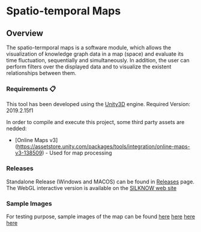 # Spatio-temporal Maps

## Overview

The spatio-termporal maps is a software module, which allows the visualization of knowledge graph data in a map (space) and evaluate its time fluctuation, sequentially and simultaneously.
In addition, the user can perform filters over the displayed data and to visualize the existent relationships between them.

### Requirements 📋

This tool has been developed using the [Unity3D](https://unity.com/) engine.
Required Version: 2019.2.15f1

In order to compile and execute this project, some third party assets are nedded:
* [Online Maps v3] (https://assetstore.unity.com/packages/tools/integration/online-maps-v3-138509) - Used for map processing

### Releases
Standalone Release (Windows and MACOS) can be found in [Releases](https://github.com/silknow/spatio-temporal-map/releases) page. The WebGL interactive version is available on the [SILKNOW web site](https://silknow.eu/silknow/viz/WebGL/index.html)

### Sample Images
For testing purpose, sample images of the map can be found 
[here](https://silknow.eu/silknow/viz/images/map2d.jpg)
[here](https://silknow.eu/silknow/viz/images/map3d.jpg)
[here](https://silknow.eu/silknow/viz/images/map2d2.jpg)
[here](https://silknow.eu/silknow/viz/images/map3drel.jpg)

